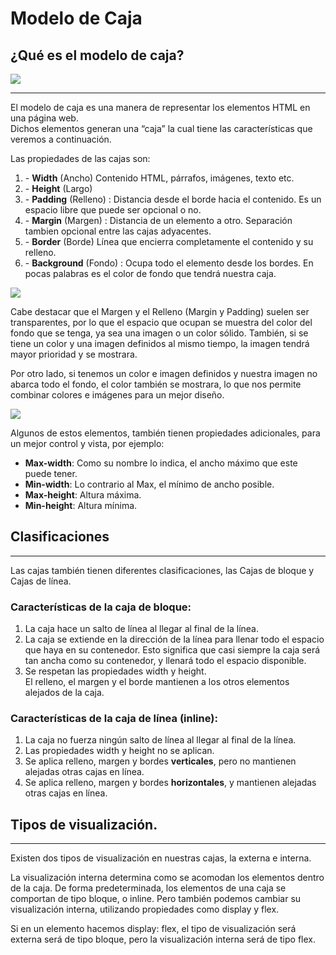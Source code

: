 # Modelo de Caja
## ¿Qué es el modelo de caja? 

<img src="https://uniwebsidad.com/static/libros/imagenes/css/f0401.gif"></a>

---
El modelo de caja es una manera de representar los elementos HTML en una página web.  
Dichos elementos generan una “caja”  la cual tiene las características que veremos a continuación. 

Las propiedades de las cajas son:
<ol>
<li>- <b>Width</b> (Ancho) Contenido HTML, párrafos, imágenes, texto etc.</li>

<li>- <b>Height</b> (Largo)</li>

<li>- <b>Padding</b> (Relleno) : Distancia desde el borde hacia el contenido. Es un espacio libre que puede ser opcional o no.</li>

<li>- <b>Margin</b> (Margen) : Distancia de un elemento a otro. Separación tambien opcional entre las cajas adyacentes.</li>

<li>- <b>Border</b> (Borde) Línea que encierra completamente el contenido y su relleno.</li>

<li>- <b>Background</b> (Fondo) : Ocupa todo el elemento desde los bordes. En pocas palabras es el color de fondo que tendrá nuestra caja.</li>
</ol>

<img src= "https://www.creatuwebnicaragua.com/wp-content/uploads/2015/08/modelo-de-caja.gif"></a>

Cabe destacar que el Margen y el Relleno (Margin y Padding) suelen ser transparentes, por lo que el espacio que ocupan se muestra del color del fondo que se tenga, ya sea una imagen o un color sólido. 
También, si se tiene un color y una imagen definidos al mismo tiempo, la imagen tendrá mayor prioridad y se mostrara. 

Por otro lado, si tenemos un color e imagen definidos y nuestra imagen no abarca todo el fondo, el color también se mostrara, lo que nos permite combinar colores e imágenes para un mejor diseño.

<img src= "https://uniwebsidad.com/static/libros/imagenes/css/f0403.gif"></a>



Algunos de estos elementos, también tienen propiedades adicionales, para un mejor control y vista, por ejemplo:
- <b> Max-width</b>: Como su nombre lo indica, el ancho máximo que este puede tener. 
- <b>Min-width</b>: Lo contrario al Max, el mínimo de ancho posible.  
- <b>Max-height</b>: Altura máxima. 
- <b>Min-height</b>: Altura mínima. 

## Clasificaciones
-----
Las cajas también tienen diferentes clasificaciones, las Cajas de bloque y Cajas de línea. 

### Características de la caja de bloque: 
<ol>
<li>La caja hace un salto de línea al llegar al final de la línea.</li>
<li>La caja se extiende en la dirección de la línea para llenar todo el espacio que haya en su contenedor. Esto significa que casi siempre la caja será tan ancha como su contenedor, y llenará todo el espacio disponible.</li>
<li>Se respetan las propiedades width y height.</li>
El relleno, el margen y el borde mantienen a los otros elementos alejados de la caja.

</ol>

### Características de la caja de línea (inline):
<ol>
<li>La caja no fuerza ningún salto de línea al llegar al final de la línea.</li>

<li>Las propiedades width y height no se aplican.</li>

<li>Se aplica relleno, margen y bordes <b>verticales</b>, pero no mantienen alejadas otras cajas en línea.</li>

<li>Se aplica relleno, margen y bordes <b>horizontales</b>, y mantienen alejadas otras cajas en línea.</li>
</ol>

## Tipos de visualización.
----
Existen dos tipos de visualización en nuestras cajas, la externa e interna.

La visualización interna determina como se acomodan los elementos dentro de la caja. 
De forma predeterminada, los elementos de una caja se comportan de tipo bloque, o inline.
Pero también podemos cambiar su visualización interna, utilizando propiedades como display y flex. 

Si en un elemento hacemos display: flex, el tipo de visualización será externa será de tipo bloque, pero la visualización interna será de tipo flex. 


